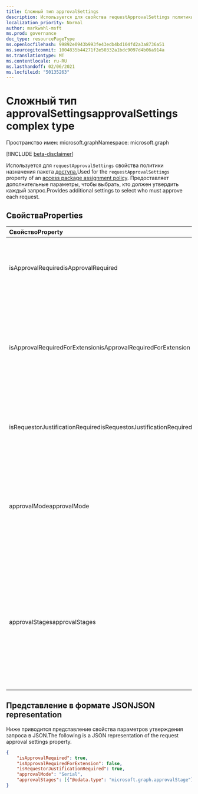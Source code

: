 ```yaml
---
title: Сложный тип approvalSettings
description: Используется для свойства requestApprovalSettings политики назначения пакета доступа. Предоставляет дополнительные параметры, чтобы выбрать, кто должен утвердить каждый запрос.
localization_priority: Normal
author: markwahl-msft
ms.prod: governance
doc_type: resourcePageType
ms.openlocfilehash: 99892e0943b993fe43edb4bd104fd2a3a8736a51
ms.sourcegitcommit: 1004835b44271f2e50332a1bdc9097d4b06a914a
ms.translationtype: MT
ms.contentlocale: ru-RU
ms.lasthandoff: 02/06/2021
ms.locfileid: "50135263"
---
```

# <a name="approvalsettings-complex-type"></a><span data-ttu-id="6a037-104">Сложный тип approvalSettings</span><span class="sxs-lookup"><span data-stu-id="6a037-104">approvalSettings complex type</span></span>

<span data-ttu-id="6a037-105">Пространство имен: microsoft.graph</span><span class="sxs-lookup"><span data-stu-id="6a037-105">Namespace: microsoft.graph</span></span>

[!INCLUDE [beta-disclaimer](../../includes/beta-disclaimer.md)]

<span data-ttu-id="6a037-106">Используется для `requestApprovalSettings` свойства политики назначения пакета [доступа.](accesspackageassignmentpolicy.md)</span><span class="sxs-lookup"><span data-stu-id="6a037-106">Used for the `requestApprovalSettings` property of an [access package assignment policy](accesspackageassignmentpolicy.md).</span></span> <span data-ttu-id="6a037-107">Предоставляет дополнительные параметры, чтобы выбрать, кто должен утвердить каждый запрос.</span><span class="sxs-lookup"><span data-stu-id="6a037-107">Provides additional settings to select who must approve each request.</span></span> 

## <a name="properties"></a><span data-ttu-id="6a037-108">Свойства</span><span class="sxs-lookup"><span data-stu-id="6a037-108">Properties</span></span>

| <span data-ttu-id="6a037-109">Свойство</span><span class="sxs-lookup"><span data-stu-id="6a037-109">Property</span></span>                     | <span data-ttu-id="6a037-110">Тип</span><span class="sxs-lookup"><span data-stu-id="6a037-110">Type</span></span>                      | <span data-ttu-id="6a037-111">Описание</span><span class="sxs-lookup"><span data-stu-id="6a037-111">Description</span></span> |
| :--------------------------- | :------------------------ | :---------- |
| <span data-ttu-id="6a037-112">isApprovalRequired</span><span class="sxs-lookup"><span data-stu-id="6a037-112">isApprovalRequired</span></span> | <span data-ttu-id="6a037-113">Boolean</span><span class="sxs-lookup"><span data-stu-id="6a037-113">Boolean</span></span> | <span data-ttu-id="6a037-114">Если задается false, утверждение для запросов в этой политике не требуется.</span><span class="sxs-lookup"><span data-stu-id="6a037-114">If false, then approval is not required for requests in this policy.</span></span> |
| <span data-ttu-id="6a037-115">isApprovalRequiredForExtension</span><span class="sxs-lookup"><span data-stu-id="6a037-115">isApprovalRequiredForExtension</span></span> | <span data-ttu-id="6a037-116">Boolean</span><span class="sxs-lookup"><span data-stu-id="6a037-116">Boolean</span></span>| <span data-ttu-id="6a037-117">Если задается false, то для пользователя, у которого уже есть назначение для расширения назначения, утверждение не требуется.</span><span class="sxs-lookup"><span data-stu-id="6a037-117">If false, then approval is not required for a user who already has an assignment to extend their assignment.</span></span> |
| <span data-ttu-id="6a037-118">isRequestorJustificationRequired</span><span class="sxs-lookup"><span data-stu-id="6a037-118">isRequestorJustificationRequired</span></span> | <span data-ttu-id="6a037-119">Boolean</span><span class="sxs-lookup"><span data-stu-id="6a037-119">Boolean</span></span> | <span data-ttu-id="6a037-120">Указывает, требуется ли запрашивать обоснование в своем запросе.</span><span class="sxs-lookup"><span data-stu-id="6a037-120">Indicates whether the requestor is required to supply a justification in their request.</span></span> |
| <span data-ttu-id="6a037-121">approvalMode</span><span class="sxs-lookup"><span data-stu-id="6a037-121">approvalMode</span></span>| <span data-ttu-id="6a037-122">Строка</span><span class="sxs-lookup"><span data-stu-id="6a037-122">String</span></span> | <span data-ttu-id="6a037-123">Один из `NoApproval` , `SingleStage` или `Serial` .</span><span class="sxs-lookup"><span data-stu-id="6a037-123">One of `NoApproval`, `SingleStage` or `Serial`.</span></span> <span data-ttu-id="6a037-124">Используется, `NoApproval` если `isApprovalRequired` заведомо false.</span><span class="sxs-lookup"><span data-stu-id="6a037-124">The `NoApproval` is used when `isApprovalRequired` is false.</span></span> |
| <span data-ttu-id="6a037-125">approvalStages</span><span class="sxs-lookup"><span data-stu-id="6a037-125">approvalStages</span></span> | <span data-ttu-id="6a037-126">[Коллекция approvalStage](approvalstage.md)</span><span class="sxs-lookup"><span data-stu-id="6a037-126">[approvalStage](approvalstage.md) collection</span></span>| <span data-ttu-id="6a037-127">Если требуется утверждение, один или два элемента этой коллекции определяют каждый из этапов утверждения.</span><span class="sxs-lookup"><span data-stu-id="6a037-127">If approval is required, the one or two elements of this collection define each of the stages of approval.</span></span> <span data-ttu-id="6a037-128">Пустой массив, если утверждение не требуется.</span><span class="sxs-lookup"><span data-stu-id="6a037-128">An empty array if no approval is required.</span></span>  |

## <a name="json-representation"></a><span data-ttu-id="6a037-129">Представление в формате JSON</span><span class="sxs-lookup"><span data-stu-id="6a037-129">JSON representation</span></span>

<span data-ttu-id="6a037-130">Ниже приводится представление свойства параметров утверждения запроса в JSON.</span><span class="sxs-lookup"><span data-stu-id="6a037-130">The following is a JSON representation of the request approval settings property.</span></span>

<!-- {
  "blockType": "resource",
  "optionalProperties": [

  ],
  "@odata.type": "microsoft.graph.approvalSettings"
}-->

```json
{
    "isApprovalRequired": true,
    "isApprovalRequiredForExtension": false,
    "isRequestorJustificationRequired": true,
    "approvalMode": "Serial",
    "approvalStages": [{"@odata.type": "microsoft.graph.approvalStage"}]
}
```

<!-- uuid: 16cd6b66-4b1a-43a1-adaf-3a886856ed98
2019-02-04 14:57:30 UTC -->
<!-- {
  "type": "#page.annotation",
  "description": "approvalSettings complex type",
  "keywords": "",
  "section": "documentation",
  "tocPath": ""
}-->


